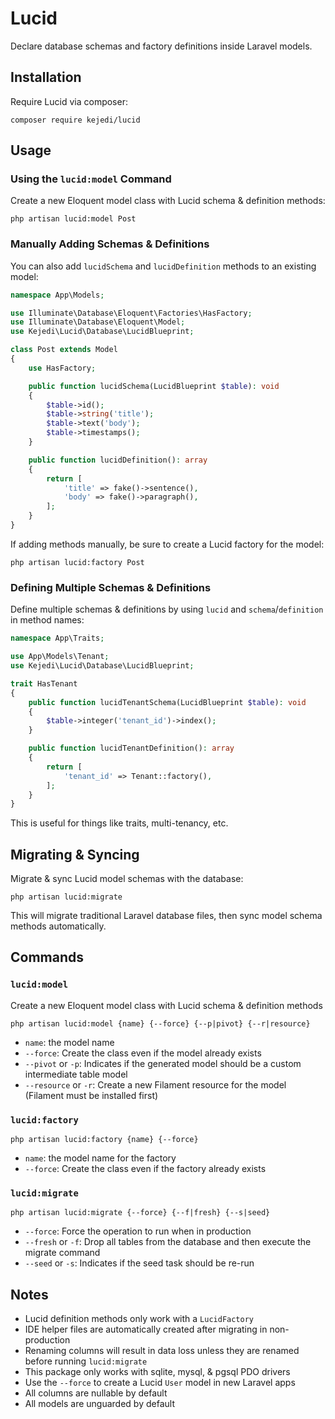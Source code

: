 # Lucid

Declare database schemas and factory definitions inside Laravel models.

## Installation

Require Lucid via composer:

```console
composer require kejedi/lucid
```

## Usage

### Using the `lucid:model` Command

Create a new Eloquent model class with Lucid schema & definition methods:

```console
php artisan lucid:model Post
```

### Manually Adding Schemas & Definitions

You can also add `lucidSchema` and `lucidDefinition` methods to an existing model:

```php
namespace App\Models;

use Illuminate\Database\Eloquent\Factories\HasFactory;
use Illuminate\Database\Eloquent\Model;
use Kejedi\Lucid\Database\LucidBlueprint;

class Post extends Model
{
    use HasFactory;

    public function lucidSchema(LucidBlueprint $table): void
    {
        $table->id();
        $table->string('title');
        $table->text('body');
        $table->timestamps();
    }

    public function lucidDefinition(): array
    {
        return [
            'title' => fake()->sentence(),
            'body' => fake()->paragraph(),
        ];
    }
}
```

If adding methods manually, be sure to create a Lucid factory for the model:

```console
php artisan lucid:factory Post
```

### Defining Multiple Schemas & Definitions

Define multiple schemas & definitions by using `lucid` and `schema`/`definition` in method names:

```php
namespace App\Traits;

use App\Models\Tenant;
use Kejedi\Lucid\Database\LucidBlueprint;

trait HasTenant
{
    public function lucidTenantSchema(LucidBlueprint $table): void
    {
        $table->integer('tenant_id')->index();
    }

    public function lucidTenantDefinition(): array
    {
        return [
            'tenant_id' => Tenant::factory(),
        ];
    }
}
```

This is useful for things like traits, multi-tenancy, etc.

## Migrating & Syncing

Migrate & sync Lucid model schemas with the database:

```console
php artisan lucid:migrate
```

This will migrate traditional Laravel database files, then sync model schema methods automatically.

## Commands

### `lucid:model`

Create a new Eloquent model class with Lucid schema & definition methods

```console
php artisan lucid:model {name} {--force} {--p|pivot} {--r|resource}
```

- `name`: the model name
- `--force`: Create the class even if the model already exists
- `--pivot` or `-p`: Indicates if the generated model should be a custom intermediate table model
- `--resource` or `-r`: Create a new Filament resource for the model (Filament must be installed first)

### `lucid:factory`

```console
php artisan lucid:factory {name} {--force}
```

- `name`: the model name for the factory
- `--force`: Create the class even if the factory already exists

### `lucid:migrate`

```console
php artisan lucid:migrate {--force} {--f|fresh} {--s|seed}
```

- `--force`: Force the operation to run when in production
- `--fresh` or `-f`: Drop all tables from the database and then execute the migrate command
- `--seed` or `-s`: Indicates if the seed task should be re-run

## Notes

- Lucid definition methods only work with a `LucidFactory`
- IDE helper files are automatically created after migrating in non-production
- Renaming columns will result in data loss unless they are renamed before running `lucid:migrate`
- This package only works with sqlite, mysql, & pgsql PDO drivers
- Use the `--force` to create a Lucid `User` model in new Laravel apps
- All columns are nullable by default
- All models are unguarded by default
